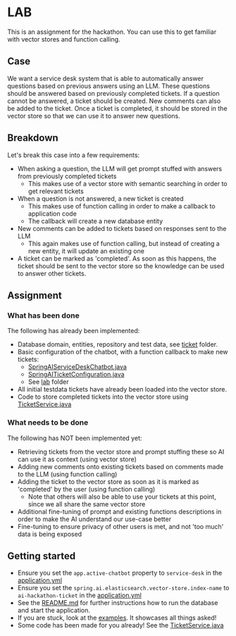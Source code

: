 # LAB

This is an assignment for the hackathon. You can use this to get familiar with vector stores and function calling.

## Case

We want a service desk system that is able to automatically answer questions
based on previous answers using an LLM.
These questions should be answered based on previously completed tickets.
If a question cannot be answered, a ticket should be created.
New comments can also be added to the ticket.
Once a ticket is completed, it should be stored in the vector store so that we can use it to answer new questions.

## Breakdown

Let's break this case into a few requirements:

- When asking a question, the LLM will get prompt stuffed with answers from previously completed tickets
  - This makes use of a vector store with semantic searching in order to get relevant tickets
- When a question is not answered, a new ticket is created
  - This makes use of function calling in order to make a callback to application code
  - The callback will create a new database entity
- New comments can be added to tickets based on responses sent to the LLM
  - This again makes use of function calling, but instead of creating a new entity, it will update an existing one
- A ticket can be marked as 'completed'. As soon as this happens, the ticket should be sent to the vector store so
  the knowledge can be used to answer other tickets.

## Assignment

### What has been done

The following has already been implemented:

- Database domain, entities, repository and test data, see [ticket](..%2F..%2Fdomain%2Fticket) folder.
- Basic configuration of the chatbot, with a function callback to make new tickets:
  - [SpringAIServiceDeskChatbot.java](SpringAIServiceDeskChatbot.java)
  - [SpringAITicketConfiguration.java](SpringAITicketConfiguration.java)
  - See [lab]() folder
- All initial testdata tickets have already been loaded into the vector store.
- Code to store completed tickets into the vector store
  using [TicketService.java](..%2F..%2Fdomain%2Fticket%2FTicketService.java)

### What needs to be done

The following has NOT been implemented yet:

- Retrieving tickets from the vector store and prompt stuffing these so AI can use it as context (using vector store)
- Adding new comments onto existing tickets based on comments made to the LLM (using function calling)
- Adding the ticket to the vector store as soon as it is marked as 'completed' by the user (using function calling)
  - Note that others will also be able to use your tickets at this point, since we all share the same vector store
- Additional fine-tuning of prompt and existing functions descriptions in order to make the AI understand our use-case better
- Fine-tuning to ensure privacy of other users is met, and not 'too much' data is being exposed

## Getting started

- Ensure you set the `app.active-chatbot` property to `service-desk` in the [application.yml](..%2F..%2F..%2F..%2F..%2F..%2F..%2Fresources%2Fapplication.yml)
- Ensure you set the `spring.ai.elasticsearch.vector-store.index-name` to `ai-hackathon-ticket` in
  the [application.yml](..%2F..%2F..%2F..%2F..%2F..%2F..%2Fresources%2Fapplication.yml)
- See the [README.md](..%2F..%2F..%2F..%2F..%2F..%2F..%2F..%2F..%2FREADME.md) for further instructions how to run the database and start the application.
- If you are stuck, look at the [examples](..%2Fexamples). It showcases all things asked!
- Some code has been made for you already! See the [TicketService.java](..%2F..%2Fdomain%2Fticket%2FTicketService.java)
